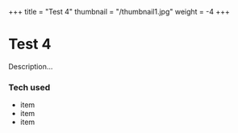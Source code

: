 +++
title = "Test 4"
thumbnail = "/thumbnail1.jpg"
weight = -4
+++

# Test 4

Description...

### Tech used
* item
* item
* item
